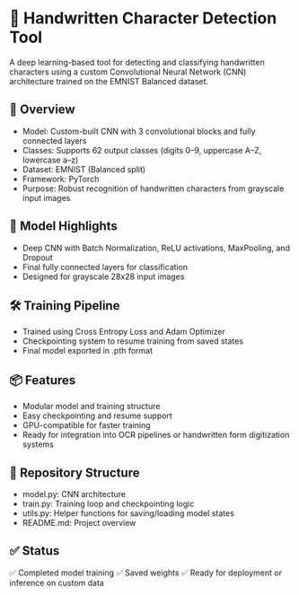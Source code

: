 # 📝 Handwritten Character Detection Tool
A deep learning-based tool for detecting and classifying handwritten characters using a custom Convolutional Neural Network (CNN) architecture trained on the EMNIST Balanced dataset.

## 🚀 Overview
- Model: Custom-built CNN with 3 convolutional blocks and fully connected layers
- Classes: Supports 62 output classes (digits 0–9, uppercase A–Z, lowercase a–z)
- Dataset: EMNIST (Balanced split)
- Framework: PyTorch
- Purpose: Robust recognition of handwritten characters from grayscale input images

## 🧠 Model Highlights
- Deep CNN with Batch Normalization, ReLU activations, MaxPooling, and Dropout
- Final fully connected layers for classification
- Designed for grayscale 28x28 input images

## 🛠️ Training Pipeline
- Trained using Cross Entropy Loss and Adam Optimizer
- Checkpointing system to resume training from saved states
- Final model exported in .pth format

## 📦 Features
- Modular model and training structure
- Easy checkpointing and resume support
- GPU-compatible for faster training
- Ready for integration into OCR pipelines or handwritten form digitization systems

## 📁 Repository Structure
- model.py: CNN architecture
- train.py: Training loop and checkpointing logic
- utils.py: Helper functions for saving/loading model states
- README.md: Project overview

## ✅ Status
✅ Completed model training
✅ Saved weights
✅ Ready for deployment or inference on custom data
